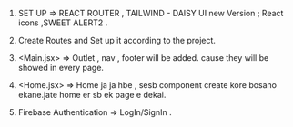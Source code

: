 
<!-- STEPS OF THIS PROJECT -->
1. SET UP => REACT ROUTER , TAILWIND - DAISY UI new Version ; React icons ,SWEET ALERT2 .

2. Create Routes and Set up it according to the project.

3. <Main.jsx> => Outlet , nav , footer will be added. cause they will be showed in every page.

4. <Home.jsx> => Home ja ja hbe , sesb component create kore bosano ekane.jate home er sb ek page e dekai.

5. Firebase Authentication => LogIn/SignIn .

